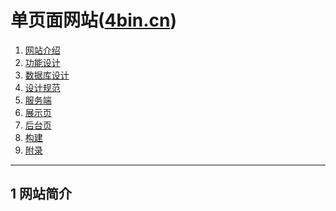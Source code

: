 单页面网站([4bin.cn](http://4bin.cn))
========================================
1. [网站介绍](#user-content-head1)
2. [功能设计](#user-content-head2)
3. [数据库设计](#user-content-head3)
4. [设计规范](#user-content-head4)
5. [服务端](#user-content-head5)
6. [展示页](#user-content-head6)
7. [后台页](#user-content-head7)
8. [构建](#user-content-head8)
9. [附录](#user-content-head9)
* * *
## 1 网站简介<h4 id="head1"></h4>

